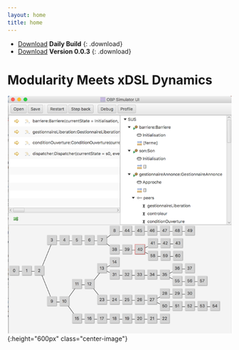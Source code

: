 ```yaml
---
layout: home
title: home
---
```




- [Download](https://bintray.com/plug-obp/distributions/download_file?file_path=plug-all-daily.zip)
**Daily Build**
{: .download}
- [Download](https://bintray.com/plug-obp/distributions/download_file?file_path=plug-all-0.0.3.zip)
**Version 0.0.3**
{: .download}

# Modularity Meets xDSL Dynamics

![simu](images/simu.png){:height="600px" class="center-image"}


